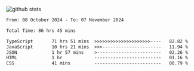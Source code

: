 
![github stats](https://github-readme-stats.vercel.app/api?username=realmahd1&show_icons=true&theme=codeSTACKr&hide_rank=true&count_private=true)

<!--START_SECTION:waka-->

```txt
From: 08 October 2024 - To: 07 November 2024

Total Time: 86 hrs 45 mins

TypeScript       71 hrs 51 mins  >>>>>>>>>>>>>>>>>>>>>----   82.82 %
JavaScript       10 hrs 21 mins  >>>----------------------   11.94 %
JSON             1 hr 57 mins    >------------------------   02.26 %
HTML             1 hr            -------------------------   01.16 %
CSS              41 mins         -------------------------   00.79 %
```

<!--END_SECTION:waka-->

